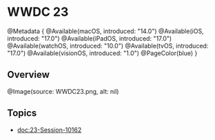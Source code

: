 # WWDC 23

@Metadata {
    @Available(macOS, introduced: "14.0")
    @Available(iOS, introduced: "17.0")
    @Available(iPadOS, introduced: "17.0")
    @Available(watchOS, introduced: "10.0")
    @Available(tvOS, introduced: "17.0")
    @Available(visionOS, introduced: "1.0")
    @PageColor(blue)
}

## Overview
@Image(source: WWDC23.png, alt: nil)

## Topics
- <doc:23-Session-10162>

